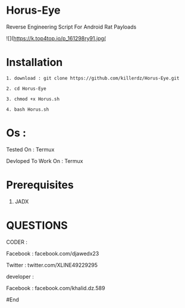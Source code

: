 # Horus-Eye 
Reverse Engineering Script For Android Rat Payloads

![](https://k.top4top.io/p_161298ry91.jpg(

# Installation
```
1. download : git clone https://github.com/killerdz/Horus-Eye.git

2. cd Horus-Eye

3. chmod +x Horus.sh

4. bash Horus.sh 
```

# Os : 

Tested On : Termux

Devloped To Work On : Termux 

# Prerequisites

1. JADX

# QUESTIONS

CODER : 

Facebook : facebook.com/djawedx23
        
Twitter : twitter.com/XLINE49229295

developer :

Facebook : facebook.com/khalid.dz.589

#End
